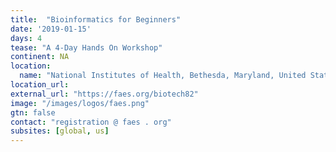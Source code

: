 ```yaml
---
title:  "Bioinformatics for Beginners"
date: '2019-01-15'
days: 4
tease: "A 4-Day Hands On Workshop" 
continent: NA
location:
  name: "National Institutes of Health, Bethesda, Maryland, United States"
location_url:
external_url: "https://faes.org/biotech82"
image: "/images/logos/faes.png"
gtn: false
contact: "registration @ faes . org"
subsites: [global, us]
---
```

